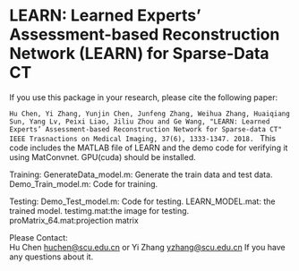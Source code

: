 # LEARN: Learned Experts’ Assessment-based Reconstruction Network (LEARN) for Sparse-Data CT

If you use this package in your research, please cite the following paper:

`Hu Chen, Yi Zhang, Yunjin Chen, Junfeng Zhang, Weihua Zhang, Huaiqiang Sun, Yang Lv, Peixi Liao, Jiliu Zhou and Ge Wang, "LEARN: Learned Experts’ Assessment-based Reconstruction Network for Sparse-data CT" IEEE Trasnactions on Medical Imaging, 37(6), 1333-1347. 2018.
`
This code includes the MATLAB file of LEARN and the demo code for verifying it using MatConvnet. GPU(cuda) should be installed.

Training:
GenerateData_model.m: Generate the train data and test data.
Demo_Train_model.m: Code for training.

Testing:
Demo_Test_model.m: Code for testing.
LEARN_MODEL.mat: the trained model.
testimg.mat:the image for testing.
proMatrix_64.mat:projection matrix


Please Contact:       
Hu Chen <huchen@scu.edu.cn> or
Yi Zhang <yzhang@scu.edu.cn>
If you have any questions about it.

